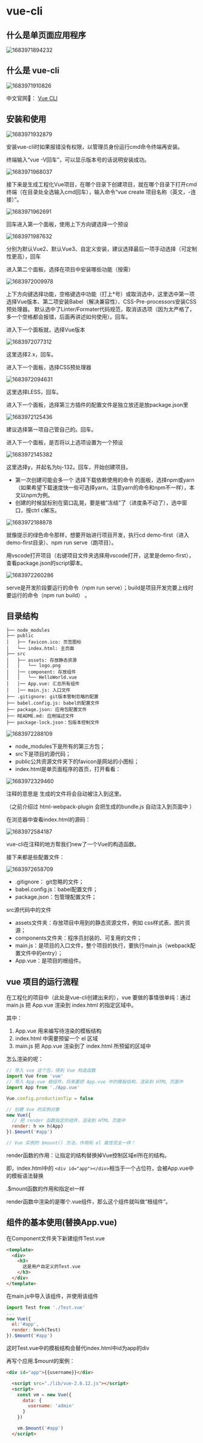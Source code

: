 # vue-cli

## 什么是单页面应用程序

![1683971894232](image/vue2.x(2)/1683971894232.png)

## 什么是 vue-cli

![1683971910826](image/vue2.x(2)/1683971910826.png)

中文官网🔗： [Vue CLI](https://cli.vuejs.org/zh/ "Vue CLI")

## 安装和使用

![1683971932879](image/vue2.x(2)/1683971932879.png)

安装vue-cli时如果报错没有权限，以管理员身份运行cmd命令终端再安装。

终端输入“vue -V回车”，可以显示版本号的话说明安装成功。

![1683971968037](image/vue2.x(2)/1683971968037.png)

接下来是生成工程化Vue项目，在哪个目录下创建项目，就在哪个目录下打开cmd终端（在目录处全选输入cmd回车），输入命令“vue create 项目名称（英文，-连接）”。

![1683971962691](image/vue2.x(2)/1683971962691.png)

回车进入第一个面板，使用上下方向键选择一个预设

![1683971987632](image/vue2.x(2)/1683971987632.png)

分别为默认Vue2、默认Vue3、自定义安装，建议选择最后一项手动选择（可定制性更高），回车

进入第二个面板，选择在项目中安装哪些功能（按需）

![1683972009978](image/vue2.x(2)/1683972009978.png)

上下方向键选择功能，空格键选中功能（打上*号）或取消选中，这里选中第一项选择Vue版本、第二项安装Babel（解决兼容性）、CSS-Pre-processors安装CSS预处理器。 默认选中了Linter/Formater代码规范，取消该选项（因为太严格了，多一个空格都会报错，后面再讲述如何使用）。回车。

进入下一个面板就，选择Vue版本

![1683972077312](image/vue2.x(2)/1683972077312.png)

这里选择2.x，回车。

进入下一个面板，选择CSS预处理器

![1683972094631](image/vue2.x(2)/1683972094631.png)

这里选择LESS，回车。

进入下一个面板，选择第三方插件的配置文件是独立放还是放package.json里

![1683972125436](image/vue2.x(2)/1683972125436.png)

建议选择第一项自己管自己的。回车。

进入下一个面板，是否将以上选项设置为一个预设

![1683972145382](image/vue2.x(2)/1683972145382.png)

这里选择y，并起名为bj-132。回车，开始创建项目。

* 第一次创建可能会多一个 选择下载依赖使用的命令 的面板，选择npm或yarn（如果希望下载速度快一些可选择yarn，注意yarn的命令和npm不一样），本文以npm为例。
* 创建的时候鼠标别在窗口乱晃，要是被“冻结”了（进度条不动了），选中窗口，按ctrl c解冻。

![1683972188878](image/vue2.x(2)/1683972188878.png)

就像提示的绿色命令那样，想要开始进行项目开发，执行cd demo-first（进入demo-first目录）、npm run serve（跑项目）。

用vscode打开项目（右键项目文件夹选择用vscode打开，这里是demo-first），查看package.json的script脚本。

![1683972260286](image/vue2.x(2)/1683972260286.png)

serve是开发阶段要运行的命令（npm run serve）；build是项目开发完要上线时要运行的命令（npm run build） 。

## 目录结构

```
├── node_modules 
├── public
│   ├── favicon.ico: 页签图标
│   └── index.html: 主页面
├── src
│   ├── assets: 存放静态资源
│   │   └── logo.png
│   │── component: 存放组件
│   │   └── HelloWorld.vue
│   │── App.vue: 汇总所有组件
│   │── main.js: 入口文件
├── .gitignore: git版本管制忽略的配置
├── babel.config.js: babel的配置文件
├── package.json: 应用包配置文件 
├── README.md: 应用描述文件
├── package-lock.json：包版本控制文件

```

![1683972288109](image/vue2.x(2)/1683972288109.png)

* node_modules下是所有的第三方包；
* src下是项目的源代码；
* public公共资源文件夹下的favicon是网站的小图标；
* index.html是单页面程序的首页，打开看看：

![1683972329460](image/vue2.x(2)/1683972329460.png)

注释的意思是 生成的文件将会自动被注入到这里。

（之前介绍过 html-webpack-plugin 会把生成的bundle.js 自动注入到页面中 ）

在浏览器中查看index.html的源码：

![1683972584187](image/vue2.x(2)/1683972584187.png)

vue-cli在注释的地方帮我们new了一个Vue的构造函数。

接下来都是些配置文件：

![1683972658709](image/vue2.x(2)/1683972658709.png)

* .gitignore： git忽略的文件；
* babel.config.js：babel配置文件；
* package.json：包管理配置文件；

src源代码中的文件

* assets文件夹：存放项目中用到的静态资源文件，例如 css样式表、图片资源；
* components文件夹：程序员封装的、可复用的文件；
* main.js：是项目的入口文件，整个项目的执行，要执行main.js（webpack配置文件中的entry）；
* App.vue：是项目的根组件。

## vue 项目的运行流程

在工程化的项目中（此处是vue-cli创建出来的），vue 要做的事情很单纯：通过 main.js 把 App.vue 渲染到 index.html 的指定区域中。

其中：

1. App.vue 用来编写待渲染的模板结构
2. index.html 中需要预留一个 el 区域
3. main.js 把 App.vue 渲染到了 index.html 所预留的区域中

怎么渲染的呢：

```javascript
// 导入 vue 这个包，得到 Vue 构造函数
import Vue from 'vue'
// 导入 App.vue 根组件，将来要把 App.vue 中的模板结构，渲染到 HTML 页面中
import App from './App.vue'

Vue.config.productionTip = false

// 创建 Vue 的实例对象
new Vue({
  // 把 render 函数指定的组件，渲染到 HTML 页面中
  render: h => h(App)
}).$mount('#app')

// Vue 实例的 $mount() 方法，作用和 el 属性完全一样！
```

render函数的作用：让指定的结构替换掉Vue控制区域el所在的结构。

即，index.html中的 `<div id="app"></div>`相当于一个占位符，会被App.vue中的模板语法替换

.$mount函数的作用和指定el一样

render函数中渲染的是哪个.vue组件，那么这个组件就叫做“根组件”。

## 组件的基本使用(替换App.vue)

在Component文件夹下新建组件Test.vue

```html
<template>
  <div>
    <h3>
      这是用户自定义的Test.vue
    </h3>
  </div>
</template>
```

在main.js中导入该组件，并使用该组件

```javascript
import Test from './Test.vue'
...
new Vue({
  el:'#app',
  render: h=>h(Test)
}).$mount('#app')
```

 这时Test.vue中的模板结构会替代index.html中id为app的div

再写个应用.$mount的案例：

```html
<div id="app">{{username}}</div>

  <script src="./lib/vue-2.6.12.js"></script>
  <script>
    const vm = new Vue({
      data: {
        username: 'admin'
      }
    })

    vm.$mount('#app')
  </script>
```
